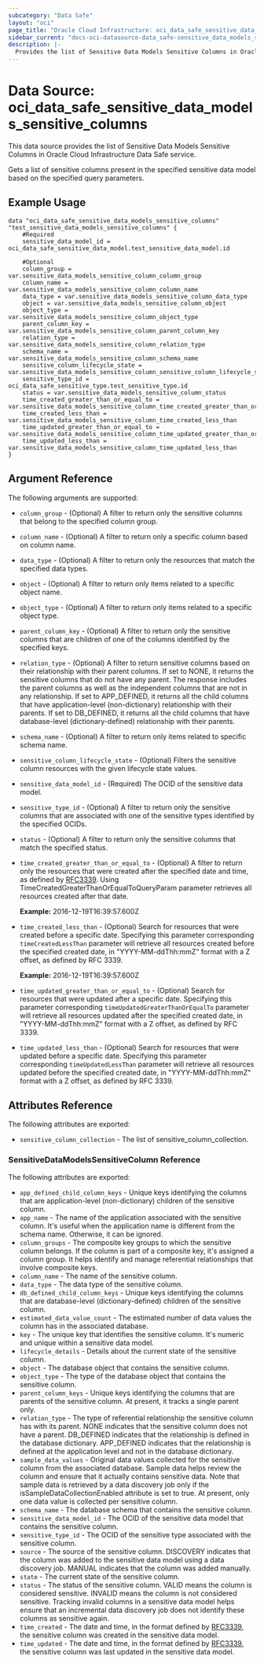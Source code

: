 ```yaml
---
subcategory: "Data Safe"
layout: "oci"
page_title: "Oracle Cloud Infrastructure: oci_data_safe_sensitive_data_models_sensitive_columns"
sidebar_current: "docs-oci-datasource-data_safe-sensitive_data_models_sensitive_columns"
description: |-
  Provides the list of Sensitive Data Models Sensitive Columns in Oracle Cloud Infrastructure Data Safe service
---
```


# Data Source: oci_data_safe_sensitive_data_models_sensitive_columns
This data source provides the list of Sensitive Data Models Sensitive Columns in Oracle Cloud Infrastructure Data Safe service.

Gets a list of sensitive columns present in the specified sensitive data model based on the specified query parameters.


## Example Usage

```hcl
data "oci_data_safe_sensitive_data_models_sensitive_columns" "test_sensitive_data_models_sensitive_columns" {
	#Required
	sensitive_data_model_id = oci_data_safe_sensitive_data_model.test_sensitive_data_model.id

	#Optional
	column_group = var.sensitive_data_models_sensitive_column_column_group
	column_name = var.sensitive_data_models_sensitive_column_column_name
	data_type = var.sensitive_data_models_sensitive_column_data_type
	object = var.sensitive_data_models_sensitive_column_object
	object_type = var.sensitive_data_models_sensitive_column_object_type
	parent_column_key = var.sensitive_data_models_sensitive_column_parent_column_key
	relation_type = var.sensitive_data_models_sensitive_column_relation_type
	schema_name = var.sensitive_data_models_sensitive_column_schema_name
	sensitive_column_lifecycle_state = var.sensitive_data_models_sensitive_column_sensitive_column_lifecycle_state
	sensitive_type_id = oci_data_safe_sensitive_type.test_sensitive_type.id
	status = var.sensitive_data_models_sensitive_column_status
	time_created_greater_than_or_equal_to = var.sensitive_data_models_sensitive_column_time_created_greater_than_or_equal_to
	time_created_less_than = var.sensitive_data_models_sensitive_column_time_created_less_than
	time_updated_greater_than_or_equal_to = var.sensitive_data_models_sensitive_column_time_updated_greater_than_or_equal_to
	time_updated_less_than = var.sensitive_data_models_sensitive_column_time_updated_less_than
}
```

## Argument Reference

The following arguments are supported:

* `column_group` - (Optional) A filter to return only the sensitive columns that belong to the specified column group.
* `column_name` - (Optional) A filter to return only a specific column based on column name.
* `data_type` - (Optional) A filter to return only the resources that match the specified data types.
* `object` - (Optional) A filter to return only items related to a specific object name.
* `object_type` - (Optional) A filter to return only items related to a specific object type.
* `parent_column_key` - (Optional) A filter to return only the sensitive columns that are children of one of the columns identified by the specified keys.
* `relation_type` - (Optional) A filter to return sensitive columns based on their relationship with their parent columns. If set to NONE, it returns the sensitive columns that do not have any parent. The response includes the parent columns as well as the independent columns that are not in any relationship. If set to APP_DEFINED, it returns all the child columns that have application-level (non-dictionary) relationship with their parents. If set to DB_DEFINED, it returns all the child columns that have database-level (dictionary-defined) relationship with their parents. 
* `schema_name` - (Optional) A filter to return only items related to specific schema name.
* `sensitive_column_lifecycle_state` - (Optional) Filters the sensitive column resources with the given lifecycle state values.
* `sensitive_data_model_id` - (Required) The OCID of the sensitive data model.
* `sensitive_type_id` - (Optional) A filter to return only the sensitive columns that are associated with one of the sensitive types identified by the specified OCIDs.
* `status` - (Optional) A filter to return only the sensitive columns that match the specified status.
* `time_created_greater_than_or_equal_to` - (Optional) A filter to return only the resources that were created after the specified date and time, as defined by [RFC3339](https://tools.ietf.org/html/rfc3339). Using TimeCreatedGreaterThanOrEqualToQueryParam parameter retrieves all resources created after that date.

	**Example:** 2016-12-19T16:39:57.600Z 
* `time_created_less_than` - (Optional) Search for resources that were created before a specific date. Specifying this parameter corresponding `timeCreatedLessThan` parameter will retrieve all resources created before the specified created date, in "YYYY-MM-ddThh:mmZ" format with a Z offset, as defined by RFC 3339.

	**Example:** 2016-12-19T16:39:57.600Z 
* `time_updated_greater_than_or_equal_to` - (Optional) Search for resources that were updated after a specific date. Specifying this parameter corresponding `timeUpdatedGreaterThanOrEqualTo` parameter will retrieve all resources updated after the specified created date, in "YYYY-MM-ddThh:mmZ" format with a Z offset, as defined by RFC 3339. 
* `time_updated_less_than` - (Optional) Search for resources that were updated before a specific date. Specifying this parameter corresponding `timeUpdatedLessThan` parameter will retrieve all resources updated before the specified created date, in "YYYY-MM-ddThh:mmZ" format with a Z offset, as defined by RFC 3339. 


## Attributes Reference

The following attributes are exported:

* `sensitive_column_collection` - The list of sensitive_column_collection.

### SensitiveDataModelsSensitiveColumn Reference

The following attributes are exported:

* `app_defined_child_column_keys` - Unique keys identifying the columns that are application-level (non-dictionary) children of the sensitive column.
* `app_name` - The name of the application associated with the sensitive column. It's useful when the application name is different from the schema name. Otherwise, it can be ignored. 
* `column_groups` - The composite key groups to which the sensitive column belongs. If the column is part of a composite key, it's assigned a column group. It helps identify and manage referential relationships that involve composite keys. 
* `column_name` - The name of the sensitive column.
* `data_type` - The data type of the sensitive column.
* `db_defined_child_column_keys` - Unique keys identifying the columns that are database-level (dictionary-defined) children of the sensitive column.
* `estimated_data_value_count` - The estimated number of data values the column has in the associated database.
* `key` - The unique key that identifies the sensitive column. It's numeric and unique within a sensitive data model.
* `lifecycle_details` - Details about the current state of the sensitive column.
* `object` - The database object that contains the sensitive column.
* `object_type` - The type of the database object that contains the sensitive column.
* `parent_column_keys` - Unique keys identifying the columns that are parents of the sensitive column. At present, it tracks a single parent only.
* `relation_type` - The type of referential relationship the sensitive column has with its parent. NONE indicates that the sensitive column does not have a parent. DB_DEFINED indicates that the relationship is defined in the database dictionary. APP_DEFINED indicates that the relationship is defined at the application level and not in the database dictionary. 
* `sample_data_values` - Original data values collected for the sensitive column from the associated database. Sample data helps review the column and ensure that it actually contains sensitive data. Note that sample data is retrieved by a data discovery job only if the isSampleDataCollectionEnabled attribute is set to true. At present, only one data value is collected per sensitive column. 
* `schema_name` - The database schema that contains the sensitive column.
* `sensitive_data_model_id` - The OCID of the sensitive data model that contains the sensitive column.
* `sensitive_type_id` - The OCID of the sensitive type associated with the sensitive column.
* `source` - The source of the sensitive column. DISCOVERY indicates that the column was added to the sensitive data model using a data discovery job. MANUAL indicates that the column was added manually. 
* `state` - The current state of the sensitive column.
* `status` - The status of the sensitive column. VALID means the column is considered sensitive. INVALID means the column is not considered sensitive. Tracking invalid columns in a sensitive data model helps ensure that an incremental data discovery job does not identify these columns as sensitive again. 
* `time_created` - The date and time, in the format defined by [RFC3339](https://tools.ietf.org/html/rfc3339), the sensitive column was created in the sensitive data model. 
* `time_updated` - The date and time, in the format defined by [RFC3339](https://tools.ietf.org/html/rfc3339), the sensitive column was last updated in the sensitive data model. 

